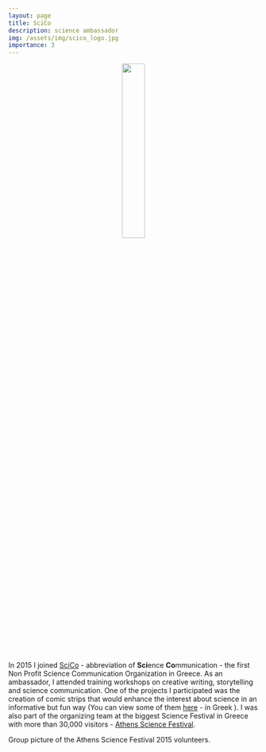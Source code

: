 ```yaml
---
layout: page
title: SciCo
description: science ambassador
img: /assets/img/scico_logo.jpg
importance: 3
---
```




  <center>
 <img src="{{ site.baseurl }}/assets/img/scico_logo.jpg"  height="30%" width="30%">
 </center>
 <br/>

 In 2015 I joined [SciCo](https://scico.gr/en)  - abbreviation of <b>Sci</b>ence <b>Co</b>mmunication -
 the first Non Profit Science Communication Organization in Greece.
 As an ambassador, I attended training workshops on creative writing, storytelling and science communication.
 One of the projects I participated was the creation of comic strips that would enhance the interest
 about science in an informative but fun way (You can view some of them
 [here](https://www.facebook.com/401524586540479/photos/?tab=album&album_id=1316190958407166) - in Greek ).
 I was also part of the organizing team at the biggest Science Festival in Greece with more than 30,000 visitors -
 [Athens Science Festival](http://www.athens-science-festival.gr/en/team_category/organisational-team/).


 <div class="row justify-content-sm-center">
    <div class="col-sm-9 mt-3 mt-md-0">
        <img class="img-fluid" src="{{ site.baseurl }}/assets/img/asf15-volunteers.jpg" alt="" title="Group picture of the Athens Science Festival 2015 volunteers" data-zoomable=""/>
    </div>
</div>
<div class="caption">
      Group picture of the Athens Science Festival 2015 volunteers.
</div>
